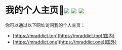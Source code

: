 <h1>我的个人主页👻<img src="https://github.com/MR-Addict/mr-addict.github.io/actions/workflows/gh-pages.yml/badge.svg?branch=main" /> <img src="https://github.com/MR-Addict/mr-addict.github.io/actions/workflows/server.yml/badge.svg?branch=main" /> <img src="https://github.com/MR-Addict/mr-addict.github.io/actions/workflows/docker.yml/badge.svg?branch=main" />
</h1>

你可以通过以下网址访问我的个人主页：

- [https://mraddict.top](https://mraddict.top)(国内)
- [https://mraddict.one](https://mraddict.one)(国外)

